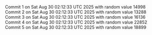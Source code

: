 Commit 1 on Sat Aug 30 02:12:33 UTC 2025 with random value 14998
Commit 2 on Sat Aug 30 02:12:33 UTC 2025 with random value 13288
Commit 3 on Sat Aug 30 02:12:33 UTC 2025 with random value 16136
Commit 4 on Sat Aug 30 02:12:33 UTC 2025 with random value 22852
Commit 5 on Sat Aug 30 02:12:33 UTC 2025 with random value 18899
